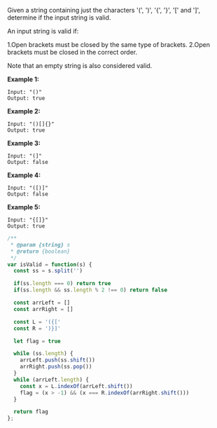 Given a string containing just the characters '(', ')', '{', '}', '[' and ']', determine if the input string is valid.

An input string is valid if:

1.Open brackets must be closed by the same type of brackets.
2.Open brackets must be closed in the correct order.

Note that an empty string is also considered valid.

**Example 1:**
```
Input: "()"
Output: true
```
**Example 2:**
```
Input: "()[]{}"
Output: true
```
**Example 3:**
```
Input: "(]"
Output: false
```
**Example 4:**
```
Input: "([)]"
Output: false
```
**Example 5:**
```
Input: "{[]}"
Output: true
```


```js
/**
 * @param {string} s
 * @return {boolean}
 */
var isValid = function(s) {
  const ss = s.split('')

  if(ss.length === 0) return true
  if(ss.length && ss.length % 2 !== 0) return false

  const arrLeft = []
  const arrRight = []

  const L = '({['
  const R = ')}]'

  let flag = true

  while (ss.length) {
    arrLeft.push(ss.shift())
    arrRight.push(ss.pop())
  }
  while (arrLeft.length) {
    const x = L.indexOf(arrLeft.shift())
    flag = (x > -1) && (x === R.indexOf(arrRight.shift()))
  }

  return flag
};
```